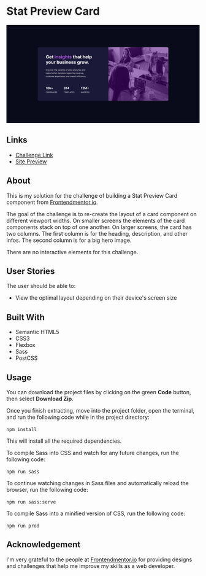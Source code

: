 # Stat Preview Card
![](assets/images/solution-screenshot.png)

## Links
- [Challenge Link](https://www.frontendmentor.io/challenges/stats-preview-card-component-8JqbgoU62)
- [Site Preview](https://robinjmm-stat-preview-card.vercel.app/)

## About
This is my solution for the challenge of building a Stat Preview Card component from [Frontendmentor.io](https://www.frontendmentor.io).

The goal of the challenge is to re-create the layout of a card component on different viewport widths. On smaller screens the elements of the card components stack on top of one another. On larger screens, the card has two columns. The first column is for the heading, description, and other infos. The second column is for a big hero image.

There are no interactive elements for this challenge.

## User Stories
The user should be able to:
- View the optimal layout depending on their device's screen size

## Built With
- Semantic HTML5
- CSS3
- Flexbox
- Sass
- PostCSS

## Usage
You can download the project files by clicking on the green **Code** button,  then select **Download Zip**.

Once you finish extracting, move into the project folder, open the terminal, and run the following code while in the project directory:

```npm install```

This will install all the required dependencies.

To compile Sass into CSS and watch for any future changes, run the following code:

```npm run sass```

To continue watching changes in Sass files and automatically reload the browser, run the following code:

```npm run sass:serve```

To compile Sass into a minified version of CSS, run the following code:

```npm run prod```

## Acknowledgement
I'm very grateful to the people at [Frontendmentor.io](https://www.frontendmentor.io) for providing designs and challenges that help me improve my skills as a web developer.

